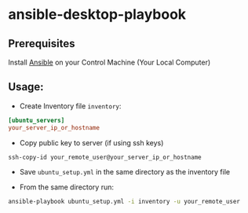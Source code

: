 # ansible-desktop-playbook

## Prerequisites

Install [Ansible](https://www.ansible.com/) on your Control Machine (Your Local Computer)

## Usage:

- Create Inventory file `inventory`:

```toml
[ubuntu_servers]
your_server_ip_or_hostname
```

- Copy public key to server (if using ssh keys)

```bash
ssh-copy-id your_remote_user@your_server_ip_or_hostname
```

- Save `ubuntu_setup.yml` in the same directory as the inventory file

- From the same directory run:
  
```bash
ansible-playbook ubuntu_setup.yml -i inventory -u your_remote_user
```
